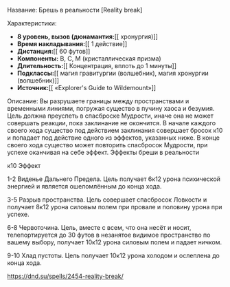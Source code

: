 Название: Брешь в реальности \[Reality break] 

Характеристики:
- **8 уровень, вызов (дюнамантия:**[[ хронургия)]]
- **Время накладывания:**[[ 1 действие]]
- **Дистанция:**[[ 60 футов]]
- **Компоненты:** В, С, М (кристаллическая призма)
- **Длительность:**[[ Концентрация, вплоть до 1 минуты]]
- **Подклассы:**[[ магия гравитургии (волшебник), магия хронургии (волшебник)]]
- **Источник:**[[ «Explorer's Guide to Wildemount»]]

Описание:
Вы разрушаете границы между пространствами и временными линиями, погружая существо в пучину хаоса и безумия. Цель должна преуспеть в спасброске Мудрости, иначе она не может совершать реакции, пока заклинание не окончится.
В начале каждого своего хода существо под действием заклинания совершает бросок к10 и попадает под действие одного из эффектов, указанных ниже. В конце своего хода существо может повторить спасбросок Мудрости, при успехе оканчивая на себе эффект.
Эффекты бреши в реальности


к10
Эффект


1-2
Виденье Дальнего Предела. Цель получает 6к12 урона психической энергией и является ошеломлённым до конца хода.


3-5
Разрыв пространства. Цель совершает спасбросок Ловкости и получает 8к12 урона силовым полем при провале и половину урона при успехе.


6-8
Червоточина. Цель, вместе с всем, что она несёт и носит, телепортируется до 30 футов в незанятое видимое пространство по вашему выбору, получает 10к12 урона силовым полем и падает ничком.


9-10
Хлад пустоты. Цель получает 10к12 урона холодом и ослеплена до конца хода.

https://dnd.su/spells/2454-reality-break/